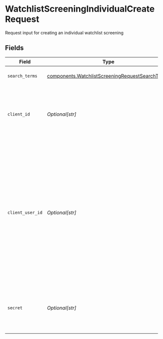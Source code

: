 # WatchlistScreeningIndividualCreateRequest

Request input for creating an individual watchlist screening


## Fields

| Field                                                                                                                                                                                                                                                                                                                                                                                  | Type                                                                                                                                                                                                                                                                                                                                                                                   | Required                                                                                                                                                                                                                                                                                                                                                                               | Description                                                                                                                                                                                                                                                                                                                                                                            | Example                                                                                                                                                                                                                                                                                                                                                                                |
| -------------------------------------------------------------------------------------------------------------------------------------------------------------------------------------------------------------------------------------------------------------------------------------------------------------------------------------------------------------------------------------- | -------------------------------------------------------------------------------------------------------------------------------------------------------------------------------------------------------------------------------------------------------------------------------------------------------------------------------------------------------------------------------------- | -------------------------------------------------------------------------------------------------------------------------------------------------------------------------------------------------------------------------------------------------------------------------------------------------------------------------------------------------------------------------------------- | -------------------------------------------------------------------------------------------------------------------------------------------------------------------------------------------------------------------------------------------------------------------------------------------------------------------------------------------------------------------------------------- | -------------------------------------------------------------------------------------------------------------------------------------------------------------------------------------------------------------------------------------------------------------------------------------------------------------------------------------------------------------------------------------- |
| `search_terms`                                                                                                                                                                                                                                                                                                                                                                         | [components.WatchlistScreeningRequestSearchTerms](../../models/components/watchlistscreeningrequestsearchterms.md)                                                                                                                                                                                                                                                                     | :heavy_check_mark:                                                                                                                                                                                                                                                                                                                                                                     | Search inputs for creating a watchlist screening                                                                                                                                                                                                                                                                                                                                       |                                                                                                                                                                                                                                                                                                                                                                                        |
| `client_id`                                                                                                                                                                                                                                                                                                                                                                            | *Optional[str]*                                                                                                                                                                                                                                                                                                                                                                        | :heavy_minus_sign:                                                                                                                                                                                                                                                                                                                                                                     | Your Plaid API `client_id`. The `client_id` is required and may be provided either in the `PLAID-CLIENT-ID` header or as part of a request body.                                                                                                                                                                                                                                       |                                                                                                                                                                                                                                                                                                                                                                                        |
| `client_user_id`                                                                                                                                                                                                                                                                                                                                                                       | *Optional[str]*                                                                                                                                                                                                                                                                                                                                                                        | :heavy_minus_sign:                                                                                                                                                                                                                                                                                                                                                                     | A unique ID that identifies the end user in your system. This ID can also be used to associate user-specific data from other Plaid products. Financial Account Matching requires this field and the `/link/token/create` `client_user_id` to be consistent. Personally identifiable information, such as an email address or phone number, should not be used in the `client_user_id`. | your-db-id-3b24110                                                                                                                                                                                                                                                                                                                                                                     |
| `secret`                                                                                                                                                                                                                                                                                                                                                                               | *Optional[str]*                                                                                                                                                                                                                                                                                                                                                                        | :heavy_minus_sign:                                                                                                                                                                                                                                                                                                                                                                     | Your Plaid API `secret`. The `secret` is required and may be provided either in the `PLAID-SECRET` header or as part of a request body.                                                                                                                                                                                                                                                |                                                                                                                                                                                                                                                                                                                                                                                        |